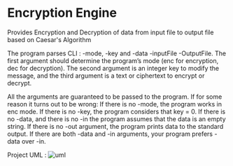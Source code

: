 # Encryption Engine
 Provides Encryption and Decryption of data from input file to output file based on Caesar's Algorithm
 
The program parses CLI : -mode, -key and -data -inputFile -OutputFile. 
The first argument should determine the program’s mode (enc for encryption, dec for decryption). The second argument is an integer key to modify the message, and the third argument is a text or ciphertext to encrypt or decrypt.

All the arguments are guaranteed to be passed to the program. If for some reason it turns out to be wrong:
If there is no -mode, the program works in enc mode.
If there is no -key, the program considers that key = 0.
If there is no -data, and there is no -in the program assumes that the data is an empty string.
If there is no -out argument, the program prints data to the standard output.
If there are both -data and -in arguments, your program prefers -data over -in.


Project UML :
![uml](https://user-images.githubusercontent.com/63100608/120111515-cedce800-c18f-11eb-8f9b-1bdc578c113e.png)
